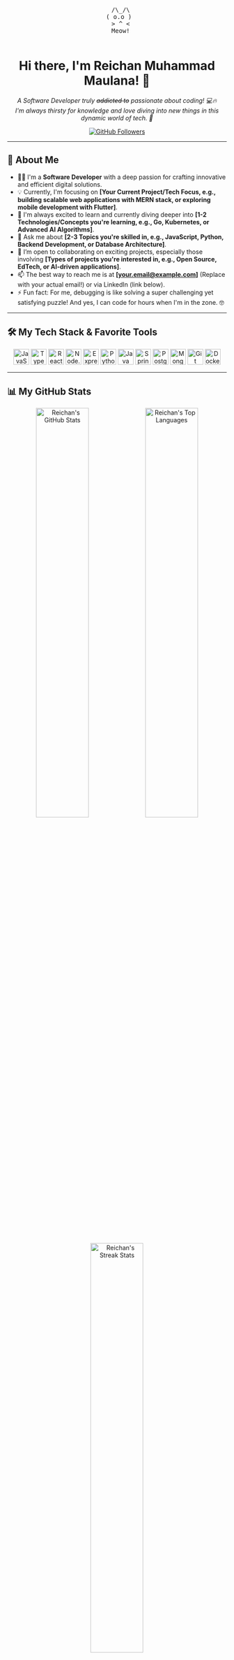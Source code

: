 
<p align="center">
  <!-- ASCII Cat Art! -->
  <pre align="center">
  /\_/\
 ( o.o )
  > ^ <
  Meow!
  </pre>
  <!-- You can search for more "cat ascii art" online if you want a different one! -->
</p>

<h1 align="center">Hi there, I'm Reichan Muhammad Maulana! 👋</h1>

<p align="center">
  <em>
    A Software Developer truly <s>addicted to</s> passionate about coding! 💻🔥
    <br/>
    I'm always thirsty for knowledge and love diving into new things in this dynamic world of tech. 🚀
  </em>
</p>

<p align="center">
  <a href="https://github.com/ReichanMuhammadMaulana?tab=followers">
    <img src="https://img.shields.io/github/followers/ReichanMuhammadMaulana?label=Followers&style=social" alt="GitHub Followers"/>
  </a>
  <!-- Add other badges if you like, e.g., Twitter Followers -->
</p>

---

## 🚀 About Me

*   👨‍💻 I'm a **Software Developer** with a deep passion for crafting innovative and efficient digital solutions.
*   💡 Currently, I'm focusing on **[Your Current Project/Tech Focus, e.g., building scalable web applications with MERN stack, or exploring mobile development with Flutter]**.
*   🌱 I'm always excited to learn and currently diving deeper into **[1-2 Technologies/Concepts you're learning, e.g., Go, Kubernetes, or Advanced AI Algorithms]**.
*   💬 Ask me about **[2-3 Topics you're skilled in, e.g., JavaScript, Python, Backend Development, or Database Architecture]**.
*   👯 I’m open to collaborating on exciting projects, especially those involving **[Types of projects you're interested in, e.g., Open Source, EdTech, or AI-driven applications]**.
*   📫 The best way to reach me is at **[your.email@example.com]** (Replace with your actual email!) or via LinkedIn (link below).
*   ⚡ Fun fact: For me, debugging is like solving a super challenging yet satisfying puzzle! And yes, I can code for hours when I'm in the zone. 🤓

---

## 🛠️ My Tech Stack & Favorite Tools

<p align="center">
  <!-- Customize these with your skills! Find more icons at: https://github.com/tandpfun/skill-icons -->
  <a href="https://developer.mozilla.org/en-US/docs/Web/JavaScript" target="_blank" rel="noreferrer"><img src="https://raw.githubusercontent.com/danielcranney/readme-generator/main/public/icons/skills/javascript-colored.svg" width="36" height="36" alt="JavaScript" /></a>
  <a href="https://www.typescriptlang.org/" target="_blank" rel="noreferrer"><img src="https://raw.githubusercontent.com/danielcranney/readme-generator/main/public/icons/skills/typescript-colored.svg" width="36" height="36" alt="TypeScript" /></a>
  <a href="https://reactjs.org/" target="_blank" rel="noreferrer"><img src="https://raw.githubusercontent.com/danielcranney/readme-generator/main/public/icons/skills/react-colored.svg" width="36" height="36" alt="React" /></a>
  <a href="https://nodejs.org/en/" target="_blank" rel="noreferrer"><img src="https://raw.githubusercontent.com/danielcranney/readme-generator/main/public/icons/skills/nodejs-colored.svg" width="36" height="36" alt="Node.js" /></a>
  <a href="https://expressjs.com" target="_blank" rel="noreferrer"><img src="https://raw.githubusercontent.com/danielcranney/readme-generator/main/public/icons/skills/express-colored-dark.svg" width="36" height="36" alt="Express.js" /></a>
  <a href="https://www.python.org/" target="_blank" rel="noreferrer"><img src="https://raw.githubusercontent.com/danielcranney/readme-generator/main/public/icons/skills/python-colored.svg" width="36" height="36" alt="Python" /></a>
  <a href="https://www.java.com" target="_blank" rel="noreferrer"><img src="https://raw.githubusercontent.com/danielcranney/readme-generator/main/public/icons/skills/java-colored.svg" width="36" height="36" alt="Java" /></a>
  <a href="https://spring.io/projects/spring-boot" target="_blank" rel="noreferrer"><img src="https://raw.githubusercontent.com/danielcranney/readme-generator/main/public/icons/skills/spring-colored.svg" width="36" height="36" alt="Spring Boot" /></a>
  <a href="https://www.postgresql.org" target="_blank" rel="noreferrer"><img src="https://raw.githubusercontent.com/danielcranney/readme-generator/main/public/icons/skills/postgresql-colored.svg" width="36" height="36" alt="PostgreSQL" /></a>
  <a href="https://www.mongodb.com/" target="_blank" rel="noreferrer"><img src="https://raw.githubusercontent.com/danielcranney/readme-generator/main/public/icons/skills/mongodb-colored.svg" width="36" height="36" alt="MongoDB" /></a>
  <a href="https://git-scm.com/" target="_blank" rel="noreferrer"><img src="https://raw.githubusercontent.com/danielcranney/readme-generator/main/public/icons/skills/git-colored.svg" width="36" height="36" alt="Git" /></a>
  <a href="https://www.docker.com/" target="_blank" rel="noreferrer"><img src="https://raw.githubusercontent.com/danielcranney/readme-generator/main/public/icons/skills/docker-colored.svg" width="36" height="36" alt="Docker" /></a>
  <!-- Add more skill icons as needed! -->
</p>

---

## 📊 My GitHub Stats

<p align="center">
  <img src="https://github-readme-stats.vercel.app/api?username=ReichanMuhammadMaulana&show_icons=true&theme=tokyonight&include_all_commits=true&count_private=true&hide_border=true&rank_icon=github" alt="Reichan's GitHub Stats" width="49%"/>
  <img src="https://github-readme-stats.vercel.app/api/top-langs/?username=ReichanMuhammadMaulana&layout=compact&theme=tokyonight&hide_border=true&langs_count=8" alt="Reichan's Top Languages" width="49%"/>
  <br/>
  <img src="https://github-readme-streak-stats.herokuapp.com/?user=ReichanMuhammadMaulana&theme=tokyonight&hide_border=true" alt="Reichan's Streak Stats" width="49%"/>
  <!-- If you contribute to many orgs: -->
  <!-- <img src="https://github-readme-stats.vercel.app/api/orgs?username=ReichanMuhammadMaulana&theme=tokyonight&hide_border=true" alt="Org Stats" width="49%"/> -->
</p>
<p align="center">
  <em>Note: Top languages and stats may not be 100% accurate if they include private contributions.</em>
</p>

---

## 💡 My Featured Projects

<!-- GitHub will automatically display your Pinned Repositories below this. -->
<!-- Make sure you've Pinned your best repositories! -->
<!-- You can also manually add links to other projects here if you wish:
### 🚀 [Cool Project Name 1](PROJECT_URL_1)
A brief description of your awesome project. What tech, what features.

### 🌟 [Cool Project Name 2](PROJECT_URL_2)
Another brief description of another cool project.
-->

---

## 📬 Let's Connect!

Feel free to reach out or just say hi! I'm always happy to connect with fellow tech enthusiasts.

<p align="center">
  <a href="https://linkedin.com/in/YOUR_LINKEDIN_USERNAME" target="_blank">
    <img src="https://img.shields.io/badge/LinkedIn-0077B5?style=for-the-badge&logo=linkedin&logoColor=white" alt="LinkedIn"/>
  </a>
  <a href="https://twitter.com/YOUR_TWITTER_USERNAME" target="_blank"> <!-- Or X.com -->
    <img src="https://img.shields.io/badge/Twitter-1DA1F2?style=for-the-badge&logo=twitter&logoColor=white" alt="Twitter"/>
  </a>
  <a href="mailto:your.email@example.com"> <!-- Replace with your email -->
    <img src="https://img.shields.io/badge/Email_Me-D14836?style=for-the-badge&logo=gmail&logoColor=white" alt="Email"/>
  </a>
  <!-- If you have a personal website/portfolio: -->
  <!--
  <a href="YOUR_PERSONAL_WEBSITE_URL" target="_blank">
    <img src="https://img.shields.io/badge/Website-4A4A4A?style=for-the-badge&logo=About.me&logoColor=white" alt="Personal Website"/>
  </a>
  -->
</p>

---

<p align="center">
  <img src="https://komarev.com/ghpvc/?username=ReichanMuhammadMaulana&label=Profile%20Views&color=0e75b6&style=flat-square" alt="profile views"/>
</p>

<p align="center">
  <em>Crafted with ❤️ and lots of ☕ by Reichan Muhammad Maulana</em>
</p>
